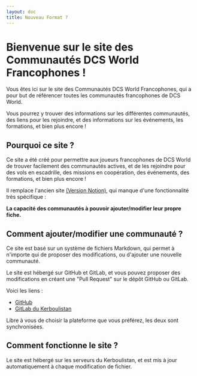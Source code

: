 ```yaml
---
layout: doc
title: Nouveau Format ?
---
```


# Bienvenue sur le site des Communautés DCS World Francophones !

Vous êtes ici sur le site des Communautés DCS World Francophones, qui a pour but de référencer toutes les communautés francophones de DCS World. 

Vous pourrez y trouver des informations sur les différentes communautés, des liens pour les rejoindre, et des informations sur les événements, les formations, et bien plus encore !

## Pourquoi ce site ?

Ce site a été créé pour permettre aux joueurs francophones de DCS World de trouver facilement des communautés actives, et de les rejoindre pour des vols en escadrille, des missions en coopération, des événements, des formations, et bien plus encore !

Il remplace l'ancien site [(Version Notion)](https://tinyurl.com/KerboulistanCommunautes), qui manque d'une fonctionnalité très spécifique :

**La capacité des communautés à pouvoir ajouter/modifier leur propre fiche.**

## Comment ajouter/modifier une communauté ?

Ce site est basé sur un système de fichiers Markdown, qui permet à n'importe qui de proposer des modifications, ou d'ajouter une nouvelle communauté.

Le site est hébergé sur GitHub et GitLab, et vous pouvez proposer des modifications en créant une "Pull Request" sur le dépôt GitHub ou GitLab.

Voici les liens :

- [GitHub](https://github.com/DaKerboul/commus_dcs/)
- [GitLab du Kerboulistan](https://gitlab.kerboul.me/kerboul_projets/dcs/commus_dcs)

Libre à vous de choisir la plateforme que vous préférez, les deux sont synchronisées.

## Comment fonctionne le site ?

Le site est hébergé sur les serveurs du Kerboulistan, et est mis à jour automatiquement à chaque modification de fichier.